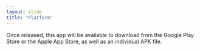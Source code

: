 ```yaml
---
layout: slide
title: "Platform"
---
```

Once released, this app will be available to download from the Google Play Store or the Apple App Store, as well as an individual APK file.
